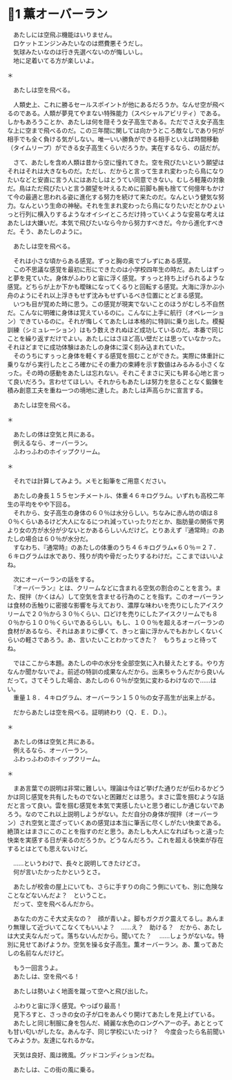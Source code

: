 # 🍨1 薫オーバーラン

　あたしには空飛ぶ機能はいりません。  
　ロケットエンジンみたいなのは燃費悪そうだし。  
　気球みたいなのは行き先選べないのが悔しいし。  
　地に足着いてる方が楽しいよ。

＊

　あたしは空を飛べる。

　人類史上、これに勝るセールスポイントが他にあるだろうか。なんせ空が飛べるのである。人類が夢見てやまない特殊能力（スペシャルアビリティ）である。しかもあろうことか、あたしは何を隠そう女子高生である。ただでさえ女子高生な上に空まで飛べるのだ。この三年間に関しては向かうところ敵なしであり何が相手でも全く負ける気がしない。唯一いい勝負ができる相手といえば時間移動（タイムリープ）ができる女子高生くらいだろうか。実在するなら、の話だが。

　さて、あたしを含め人類は昔から空に憧れてきた。空を飛びたいという願望はそれはそれは大きなものだ。ただし、だからと言って生まれ変わったら鳥になりたいなどと安直に言う人にはあたしはとうてい同意できない。むしろ軽蔑の対象だ。鳥はただ飛びたいと言う願望を叶えるために前脚も腕も捨てて何億年もかけて今の最適と思われる姿に進化する努力を続けて来たのだ。なんという健気な努力。なんという生命の神秘。それを生まれ変わったら鳥になりたいだとかひょいっと行列に横入りするようなオイシイところだけ持っていくような安易な考えはあたしは大嫌いだ。本気で飛びたいなら今から努力すべきだ。今から進化すべきだ。そう、あたしのように。

　あたしは空を飛べる。

　それは小さな頃からある感覚。ずっと胸の奥でブレずにある感覚。  
　この不思議な感覚を最初に形にできたのは小学校四年生の時だ。あたしはずっと夢を見ていた。身体がふわりと宙に浮く感覚。すぅっと持ち上げられるような感覚。どちらが上か下かも曖昧になってくるりと回転する感覚。大海に浮かぶ小舟のようにそれ以上浮きもせず沈みもせずいるべき位置にとどまる感覚。  
　いつも目が覚めた時に思う。この感覚が現実でないことのほうがむしろ不自然だ。こんなに明確に身体は覚えているのに。こんなに上手に航行（オペレーション）できているのに。それが悔しくてあたしは本格的に特訓に乗り出した。模擬訓練（シミュレーション）はもう数えきれぬほど成功しているのだ。本番で同じことを繰り返すだけでよい。あたしにはさほど高い壁だとは思っていなかった。それほどまでに成功体験はあたしの身体に深く刻み込まれていた。  
　そのうちにすぅっと身体を軽くする感覚を掴むことができた。実際に体重計に乗りながら実行したところ確かにその重力の束縛を示す数値はみるみる小さくなった。その時の感動をあたしは忘れない。それこそまさに天にも昇る心地と言って良いだろう。言わせてほしい。それからもあたしは努力を怠ることなく鍛錬を積み創意工夫を重ね一つの境地に達した。あたしは声高らかに宣言する。

　あたしは空を飛べる。

＊

　あたしの体は空気と共にある。  
　例えるなら、オーバーラン。  
　ふわっふわのホイップクリーム。

＊

　それでは計算してみよう。メモと鉛筆をご用意ください。

　あたしの身長１５５センチメートル、体重４６キログラム。いずれも高校二年生の平均をやや下回る。  
　それから、女子高生の身体の６０％は水分らしい。ちなみに赤ん坊の頃は８０％くらいあるけど大人になるにつれ減っていったりだとか、脂肪量の関係で男より女の方が水分が少ないとかあるらしいんだけど。とりあえず『通常時』のあたしの場合は６０％が水分だ。  
　すなわち、『通常時』のあたしの体重のうち４６キログラム×６０％＝２７．６キログラムは水であり、残りが肉や骨だったりするわけだ。ここまではいいよね。

　次にオーバーランの話をする。  
　『オーバーラン』とは、クリームなどに含まれる空気の割合のことを言う。また、撹拌（かくはん）して空気を含ませる行為のことを指す。このオーバーランは食材の舌触りに密接な影響を与えており、濃厚な味わいを売りにしたアイスクリームで２０％から３０％くらい、口どけを売りにしたアイスクリームでも８０％から１００％くらいであるらしい。もし、１００％を超えるオーバーランの食材があるなら、それはあまりに儚くて、きっと宙に浮かんでもおかしくないくらいの軽さであろう。あ、言いたいことわかってきた？　もうちょっと待ってね。

　ではここから本題。あたしの中の水分を全部空気に入れ替えたとする。やり方なんか聞かないでよ。前述の特訓の成果なんだから。出来ちゃうんだから良いんだって。さてそうした場合、あたしの６０％が空気に変わるわけなので……はい。  
　重量１８．４キログラム、オーバーラン１５０％の女子高生が出来上がる。

　だからあたしは空を飛べる。証明終わり（Ｑ．Ｅ．Ｄ．）。

＊

　あたしの体は空気と共にある。  
　例えるなら、オーバーラン。  
　ふわっふわのホイップクリーム。

＊

　まあ言葉での説明は非常に難しい。理論は今ほど挙げた通りだが伝わるかどうかは同じ感覚を共有したものでないと困難だとは思う。まさに雲を掴むような話だと言って良い。雲を掴む感覚を本気で実感したいと思う者にしか通じないであろう。なのでこれ以上説明しようがない。ただ自分の身体が撹拌（オーバーラン）され空気と混ざっていくあの感覚は本当に筆舌に尽くしがたい快楽である。絶頂とはまさにこのことを指すのだと思う。あたしも大人になればもっと違った快楽を実感する日が来るのだろうか。どうなんだろう。これを超える快楽が存在するとはとても思えないけど。

　……というわけで、長々と説明してきたけどさ。  
　何が言いたかったかというとさ。

　あたしが校舎の屋上にいても、さらに手すりの向こう側にいても、別に危険なことなどないんだよ？　ということ。  
　だって、空を飛べるんだから。

　あなたの方こそ大丈夫なの？　顔が青いよ。脚もガクガク震えてるし。あんまり無理して近づいてこなくてもいいよ？　……え？　助ける？　だから、あたしは大丈夫なんだって。落ちないんだから。聞いてた？
　……しょうがないな。特別に見せてあげようか。空気を操る女子高生。薫オーバーラン。あ、薫ってあたしの名前なんだけど。

　もう一回言うよ。  
　あたしは、空を飛べる！

　あたしは勢いよく地面を蹴って空へと飛び出した。

　ふわりと宙に浮く感覚。やっぱり最高！  
　見下ろすと、さっきの女の子が口をあんぐり開けてあたしを見上げている。  
　あたしと同じ制服に身を包んだ、綺麗な水色のロングヘアーの子。あととっても甘い匂いがしたな。あんな子、同じ学校にいたっけ？　今度会ったら名前聞いてみようか。友達になれるかな。

　天気は良好、風は微風。グッドコンディションだね。

　あたしは、この街の風に乗る。